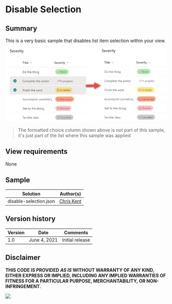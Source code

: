 # Disable Selection

## Summary
This is a very basic sample that disables list item selection within your view.

![screenshot](./screenshot.png)

> The formatted choice column shown above is not part of this sample, it's just part of the list where this sample was applied

## View requirements

None

## Sample

Solution|Author(s)
--------|---------
disable-selection.json | [Chris Kent](https://twitter.com/theChrisKent)

## Version history

Version|Date|Comments
-------|----|--------
1.0|June 4, 2021|Initial release

## Disclaimer
**THIS CODE IS PROVIDED *AS IS* WITHOUT WARRANTY OF ANY KIND, EITHER EXPRESS OR IMPLIED, INCLUDING ANY IMPLIED WARRANTIES OF FITNESS FOR A PARTICULAR PURPOSE, MERCHANTABILITY, OR NON-INFRINGEMENT.**


<img src="https://telemetry.sharepointpnp.com/sp-dev-list-formatting/view-samples/disable-selection" />
